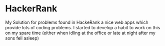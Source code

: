 # HackerRank
My Solution for problems found in HackeRank a nice web apps which provide lots of coding problems. 
I started to develop a habit to work on this on my spare time (either when idling at the office or late at night after my sons fell asleep) 
